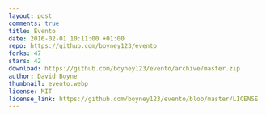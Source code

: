 ```yaml
---
layout: post
comments: true
title: Evento
date: 2016-02-01 10:11:00 +01:00
repo: https://github.com/boyney123/evento
forks: 47
stars: 42
download: https://github.com/boyney123/evento/archive/master.zip
author: David Boyne
thumbnail: evento.webp
license: MIT
license_link: https://github.com/boyney123/evento/blob/master/LICENSE
---
```

